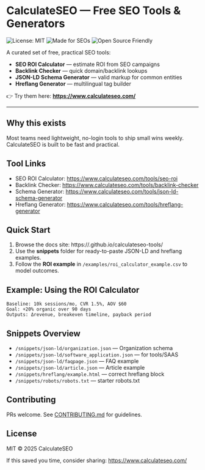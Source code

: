 # CalculateSEO — Free SEO Tools & Generators

![License: MIT](https://img.shields.io/badge/License-MIT-blue.svg)
![Made for SEOs](https://img.shields.io/badge/Built%20for-SEO%20Teams-success)
![Open Source Friendly](https://img.shields.io/badge/Contributions-Welcome-brightgreen)

A curated set of free, practical SEO tools:
- **SEO ROI Calculator** — estimate ROI from SEO campaigns  
- **Backlink Checker** — quick domain/backlink lookups  
- **JSON-LD Schema Generator** — valid markup for common entities  
- **Hreflang Generator** — multilingual tag builder

👉 Try them here: **https://www.calculateseo.com/**

---

## Why this exists
Most teams need lightweight, no-login tools to ship small wins weekly. CalculateSEO is built to be fast and practical.

## Tool Links
- SEO ROI Calculator: https://www.calculateseo.com/tools/seo-roi
- Backlink Checker: https://www.calculateseo.com/tools/backlink-checker
- Schema Generator: https://www.calculateseo.com/tools/json-ld-schema-generator
- Hreflang Generator: https://www.calculateseo.com/tools/hreflang-generator

## Quick Start
1. Browse the docs site: https://<your-username>.github.io/calculateseo-tools/  
2. Use the **snippets** folder for ready-to-paste JSON-LD and hreflang examples.  
3. Follow the **ROI example** in `/examples/roi_calculator_example.csv` to model outcomes.

## Example: Using the ROI Calculator
```
Baseline: 10k sessions/mo, CVR 1.5%, AOV $60
Goal: +20% organic over 90 days
Outputs: Δrevenue, breakeven timeline, payback period
```

## Snippets Overview
- `/snippets/json-ld/organization.json` — Organization schema
- `/snippets/json-ld/software_application.json` — for tools/SAAS
- `/snippets/json-ld/faqpage.json` — FAQ example
- `/snippets/json-ld/article.json` — Article example
- `/snippets/hreflang/example.html` — correct hreflang block
- `/snippets/robots/robots.txt` — starter robots.txt

## Contributing
PRs welcome. See [CONTRIBUTING.md](CONTRIBUTING.md) for guidelines.

## License
MIT © 2025 CalculateSEO

If this saved you time, consider sharing: https://www.calculateseo.com/
